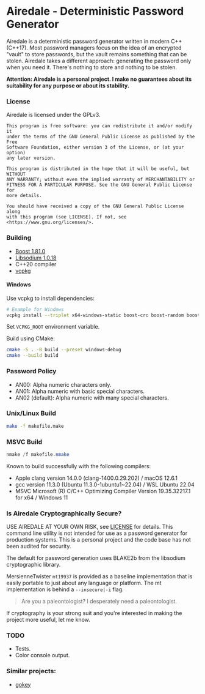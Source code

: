 # Airedale - Deterministic Password Generator

Airedale is a deterministic password generator written in modern C++ (C++17).
Most password managers focus on the idea of an encrypted "vault" to store
passwords, but the vault remains something that can be stolen. Airedale takes
a different approach: generating the password only when you need it. There's
nothing to store and nothing to be stolen.

**Attention: Airedale is a personal project. I make no guarantees about its
suitability for any purpose or about its stability.**

### License

Airedale is licensed under the GPLv3.

    This program is free software: you can redistribute it and/or modify it 
    under the terms of the GNU General Public License as published by the Free 
    Software Foundation, either version 3 of the License, or (at your option)
    any later version.

    This program is distributed in the hope that it will be useful, but WITHOUT
    ANY WARRANTY; without even the implied warranty of MERCHANTABILITY or 
    FITNESS FOR A PARTICULAR PURPOSE. See the GNU General Public License for 
    more details.

    You should have received a copy of the GNU General Public License along 
    with this program (see LICENSE). If not, see <https://www.gnu.org/licenses/>.

### Building

- [Boost 1.81.0](https://www.boost.org/users/history/version_1_81_0.html)
- [Libsodium 1.0.18](https://github.com/jedisct1/libsodium/releases/tag/1.0.18-RELEASE)
- C++20 compiler
- [vcpkg](https://vcpkg.io/en/)


#### Windows

Use vcpkg to install dependencies:

```sh
# Example for Windows
vcpkg install --triplet x64-windows-static boost-crc boost-random boost-algorithm libsodium
```

Set `VCPKG_ROOT` environment variable.

Build using CMake:

```sh
cmake -S . -B build --preset windows-debug
cmake --build build
```

### Password Policy

- AN00: Alpha numeric characters only.
- AN01: Alpha numeric with basic special characters.
- AN02 (default): Alpha numeric with many special characters.

### Unix/Linux Build

```sh
make -f makefile.make
```

### MSVC Build

```ps1
nmake /f makefile.nmake
```

Known to build successfully with the following compilers:

- Apple clang version 14.0.0 (clang-1400.0.29.202) / macOS 12.6.1
- gcc version 11.3.0 (Ubuntu 11.3.0-1ubuntu1~22.04) / WSL Ubuntu 22.04
- MSVC Microsoft (R) C/C++ Optimizing Compiler Version 19.35.32217.1 for x64 / Windows 11

### Is Airedale Cryptographically Secure?

USE AIREDALE AT YOUR OWN RISK, see [LICENSE](./LICENSE) for details. This command line utility
is not intended for use as a password generator for production systems. This is a personal project
and the code base has not been audited for security.

The default for password generation uses BLAKE2b from the libsodium cryptographic library.

MersienneTwister `mt19937` is provided as a baseline implementation that is easily portable 
to just about any language or platform. The mt implementation is behind a `--insecure|-i` flag.

> Are you a paleontologist? I desperately need a paleontologist.

If cryptography is your strong suit and you're interested in making the project more useful, let
me know.

### TODO
- Tests.
- Color console output.

### Similar projects:

- [gokey](https://github.com/cloudflare/gokey)